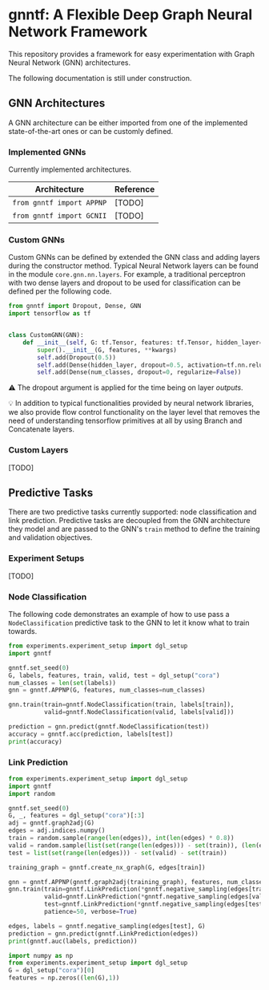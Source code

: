 # gnntf: A Flexible Deep Graph Neural Network Framework
This repository provides a framework for easy experimentation 
with Graph Neural Network (GNN) architectures. 

The following documentation is still under construction.

## GNN Architectures
A GNN architecture can be either imported from one of the implemented 
state-of-the-art ones or can be customly defined.

### Implemented GNNs
Currently implemented architectures.

Architecture | Reference 
| ----------- | ----------- |
``from gnntf import APPNP`` | [TODO]
``from gnntf import GCNII`` | [TODO]


### Custom GNNs
Custom GNNs can be defined by extended the GNN class and adding layers
during the constructor method. Typical Neural Network layers can be
found in the module ``core.gnn.nn.layers``. For example, a traditional
perceptron with two dense layers and dropout to be used for classification
can be defined per the following code.

```python
from gnntf import Dropout, Dense, GNN
import tensorflow as tf


class CustomGNN(GNN):
    def __init__(self, G: tf.Tensor, features: tf.Tensor, hidden_layer=64, num_classes=3, **kwargs):
        super().__init__(G, features, **kwargs)
        self.add(Dropout(0.5))
        self.add(Dense(hidden_layer, dropout=0.5, activation=tf.nn.relu))
        self.add(Dense(num_classes, dropout=0, regularize=False))
```

:warning: The dropout argument is applied for the time being on layer *outputs*.

:bulb: In addition to typical functionalities provided by neural network libraries,
we also provide flow control functionality on the layer level that removes the need
of understanding tensorflow primitives at all by using Branch and Concatenate layers.



### Custom Layers
[TODO]


## Predictive Tasks
There are two predictive tasks currently supported: 
node classification and link prediction. Predictive tasks are
decoupled from the GNN architecture they model and are passed
to the GNN's ``train`` method to define the training and validation
objectives.

### Experiment Setups
[TODO]

### Node Classification
The following code
demonstrates an example of how to use pass a ``NodeClassification``
predictive task to the GNN to let it know what to train towards.

```python
from experiments.experiment_setup import dgl_setup
import gnntf

gnntf.set_seed(0)
G, labels, features, train, valid, test = dgl_setup("cora")
num_classes = len(set(labels))
gnn = gnntf.APPNP(G, features, num_classes=num_classes)

gnn.train(train=gnntf.NodeClassification(train, labels[train]),
          valid=gnntf.NodeClassification(valid, labels[valid]))

prediction = gnn.predict(gnntf.NodeClassification(test))
accuracy = gnntf.acc(prediction, labels[test])
print(accuracy)
```


### Link Prediction
```python
from experiments.experiment_setup import dgl_setup
import gnntf
import random

gnntf.set_seed(0)
G, _, features = dgl_setup("cora")[:3]
adj = gnntf.graph2adj(G)
edges = adj.indices.numpy()
train = random.sample(range(len(edges)), int(len(edges) * 0.8))
valid = random.sample(list(set(range(len(edges))) - set(train)), (len(edges)-len(train))//4)
test = list(set(range(len(edges))) - set(valid) - set(train))

training_graph = gnntf.create_nx_graph(G, edges[train])

gnn = gnntf.APPNP(gnntf.graph2adj(training_graph), features, num_classes=16, positional_dims=16)
gnn.train(train=gnntf.LinkPrediction(*gnntf.negative_sampling(edges[train], G)),
          valid=gnntf.LinkPrediction(*gnntf.negative_sampling(edges[valid], G)),
          test=gnntf.LinkPrediction(*gnntf.negative_sampling(edges[test], G)),
          patience=50, verbose=True)

edges, labels = gnntf.negative_sampling(edges[test], G)
prediction = gnn.predict(gnntf.LinkPrediction(edges))
print(gnntf.auc(labels, prediction))
```

```python
import numpy as np
from experiments.experiment_setup import dgl_setup
G = dgl_setup("cora")[0]
features = np.zeros((len(G),1))
```